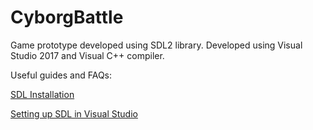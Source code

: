 # CyborgBattle
Game prototype developed using SDL2 library.
Developed using Visual Studio 2017 and Visual C++ compiler.

Useful guides and FAQs:

[SDL Installation](https://wiki.libsdl.org/Installation)

[Setting up SDL in Visual Studio](https://xeekworx.com/sdl2guides/14-sdl2guides-setupvs)
